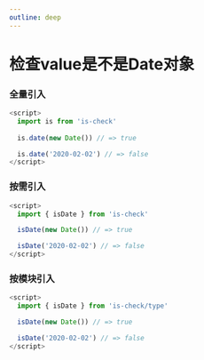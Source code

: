 ```yaml
---
outline: deep
---
```


# 检查value是不是Date对象

### 全量引入
```javascript
<script>
  import is from 'is-check'
  
  is.date(new Date()) // => true

  is.date('2020-02-02') // => false
</script>
````
### 按需引入
```javascript
<script>
  import { isDate } from 'is-check'

  isDate(new Date()) // => true

  isDate('2020-02-02') // => false
</script>
````
### 按模块引入
```javascript
<script>
  import { isDate } from 'is-check/type'

  isDate(new Date()) // => true

  isDate('2020-02-02') // => false
</script>
````
